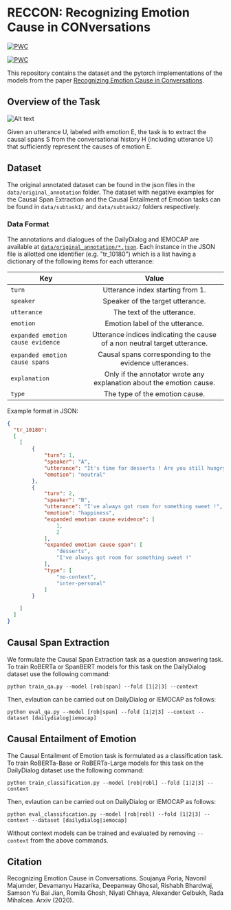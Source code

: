 # RECCON: Recognizing Emotion Cause in CONversations

[![PWC](https://img.shields.io/endpoint.svg?url=https://paperswithcode.com/badge/recognizing-emotion-cause-in-conversations-1/causal-emotion-entailment-on-reccon)](https://paperswithcode.com/sota/causal-emotion-entailment-on-reccon?p=recognizing-emotion-cause-in-conversations-1)

[![PWC](https://img.shields.io/endpoint.svg?url=https://paperswithcode.com/badge/recognizing-emotion-cause-in-conversations-1/recognizing-emotion-cause-in-conversations-on)](https://paperswithcode.com/sota/recognizing-emotion-cause-in-conversations-on?p=recognizing-emotion-cause-in-conversations-1)

This repository contains the dataset and the pytorch implementations of the models from the paper [Recognizing Emotion Cause in Conversations](https://arxiv.org/pdf/2012.11820.pdf).

## Overview of the Task

![Alt text](RECCON.png?raw=true "Task Details")

Given an utterance U, labeled with emotion E, the task is to extract the causal spans S from the conversational history H (including utterance U) that sufficiently represent the causes of emotion E.

## Dataset

The original annotated dataset can be found in the json files in the `data/original_annotation` folder. The dataset with negative examples for the Causal Span Extraction and the Causal Entailment of Emotion tasks can be found in `data/subtask1/` and `data/subtask2/` folders respectively.

### Data Format

The annotations and dialogues of the DailyDialog and IEMOCAP are available at [`data/original_annotation/*.json`](data/original_annotation/).
Each instance in the JSON file is allotted one identifier (e.g. "tr\_10180") which is a list having a dictionary of the following items for each utterance:   

| Key                                | Value                                                                        | 
| ---------------------------------- |:----------------------------------------------------------------------------:| 
| `turn`                             | Utterance index starting from 1.                                             |
| `speaker`                          | Speaker of the target utterance.                                             | 
| `utterance`                        | The text of the utterance.                                                   | 
| `emotion`                          | Emotion label of the utterance.                                              | 
| `expanded emotion cause evidence`  | Utterance indices indicating the cause of a non neutral target utterance.    | 
| `expanded emotion cause spans`     | Causal spans corresponding to the evidence utterances.                       |
| `explanation`                      | Only if the annotator wrote any explanation about the emotion cause.         | 
| `type`                             | The type of the emotion cause.                                               | 


Example format in JSON:

```json
{
  "tr_10180": 
  [
    [
        {
            "turn": 1,
            "speaker": "A",
            "utterance": "It's time for desserts ! Are you still hungry ?",
            "emotion": "neutral"
        },
        {
            "turn": 2,
            "speaker": "B",
            "utterance": "I've always got room for something sweet !",
            "emotion": "happiness",
            "expanded emotion cause evidence": [
                1,
                2
            ],
            "expanded emotion cause span": [
                "desserts",
                "I've always got room for something sweet !"
            ],
            "type": [
                "no-context",
                "inter-personal"
            ]
        }

    ]
  ]
}
```

## Causal Span Extraction

We formulate the Causal Span Extraction task as a question answering task. To train RoBERTa or SpanBERT models for this task on the DailyDialog dataset use the following command:

`python train_qa.py --model [rob|span] --fold [1|2|3] --context`

Then, evlaution can be carried out on DailyDialog or IEMOCAP as follows:

`python eval_qa.py --model [rob|span] --fold [1|2|3] --context --dataset [dailydialog|iemocap]`


## Causal Entailment of Emotion

The Causal Entailment of Emotion task is formulated as a classification task. To train RoBERTa-Base or RoBERTa-Large models for this task on the DailyDialog dataset use the following command:

`python train_classification.py --model [rob|robl] --fold [1|2|3] --context`

Then, evlaution can be carried out on DailyDialog or IEMOCAP as follows:

`python eval_classification.py --model [rob|robl] --fold [1|2|3] --context --dataset [dailydialog|iemocap]`

Without context models can be trained and evaluated by removing `--context` from the above commands.

## Citation

Recognizing Emotion Cause in Conversations. Soujanya Poria, Navonil Majumder, Devamanyu Hazarika, Deepanway Ghosal, Rishabh Bhardwaj, Samson Yu Bai Jian, Romila Ghosh, Niyati Chhaya, Alexander Gelbukh, Rada Mihalcea. Arxiv (2020).

